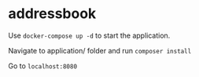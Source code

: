 # addressbook

Use ```docker-compose up -d``` to start the application.

Navigate to application/ folder and run ```composer install```

Go to ```localhost:8080```
